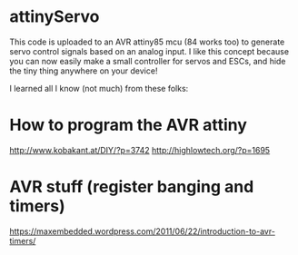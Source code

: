 # attinyServo
This code is uploaded to an AVR attiny85 mcu (84 works too) to generate servo control signals based on an analog input. I like this concept because you can now easily make a small controller for servos and ESCs, and hide the tiny thing anywhere on your device! 

I learned all I know (not much) from these folks:

# How to program the AVR attiny
http://www.kobakant.at/DIY/?p=3742
http://highlowtech.org/?p=1695

# AVR stuff (register banging and timers)
https://maxembedded.wordpress.com/2011/06/22/introduction-to-avr-timers/
